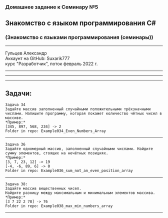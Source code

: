 ### Домашнее задание к Семинару №5
## Знакомство с языком программирования С#
### (Знакомство с языками программирования (семинары))
---
Гульцев Александр  
Аккаунт на GitHub: Suxarik777  
курс "Разработчик", поток февраль 2022 г.

---
---
---
## Задачи:
    Задача 34 
    Задайте массив заполненный случайными положительными трёхзначными числами. Напишите программу, которая покажет количество чётных чисел в массиве.
    *Пример:*  
    [345, 897, 568, 234] -> 2
    Folder in repo: Example034_Even_Numbers_Array

---
    Задача 36
    Задайте одномерный массив, заполненный случайными числами. Найдите сумму элементов, стоящих на нечётных позициях.
    *Пример:*  
    [3, 7, 23, 12] -> 19
    [-4, -6, 89, 6] -> 0
    Folder in repo: Example036_sum_not_an_even_position_array
---
    Задача 38: 
    Задайте массив вещественных чисел. 
    Найдите разницу между максимальным и минимальным элементов массива.
    *Пример:* 
    [3 7 22 2 78] -> 76
    Folder in repo: Example038_max_min_numbers_array
---
    